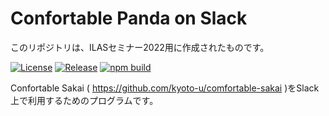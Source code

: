 # Confortable Panda on Slack
このリポジトリは、ILASセミナー2022用に作成されたものです。

[![License](https://img.shields.io/github/license/walnuts1018/ilas2022?color=orange)](https://github.com/walnuts1018/ilas2022/blob/master/LICENSE)
[![Release](https://img.shields.io/github/v/release/kyoto-u/ilas2022?include_prereleases)](https://github.com/kyoto-u/ilas2022/releases)
[![npm build](https://github.com/walnuts1018/ilas2022/actions/workflows/npm_build.yml/badge.svg)](https://github.com/walnuts1018/ilas2022/actions/workflows/npm_build.yml)

Confortable Sakai ( https://github.com/kyoto-u/comfortable-sakai )をSlack上で利用するためのプログラムです。 

## 
